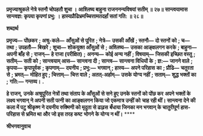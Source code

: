 **प्रमृज्याश्रुकले नेत्रे स्तनौ चोपहतौ शुचा ।** **आश्लिष्य बाहुना राजननन्यविषयां सतीम् ॥ २७॥** **सान्त्वयामास सान्त्वज्ञ: कृपया कृपणां प्रभु: ।** **हास्यप्रौढिभ्रमच्चित्तामतदर्हां सतां गति: ॥ २८॥** 

**शब्दार्थ** 

**प्रमृज्य—** **पोंछकर** **; अश्रु-कले—** **आँसुओं से पूरित** **; नेत्रे—** **उसकी आँखें** **; स्तनौ—** **दो स्तनों को** **; च—** **तथा** **; उपहतौ—** **बिखरे** **;** **शुचा—** **शोकयुक्त आँसुओं से** **; अश्लिष्य—** **उसका आङ्क्षलगन करके** **; बाहुना—** **अपनी बाँह से** **; राजन्—** **हे राजा (परीक्षित)** **;** **अनन्य—** **कोई अन्य नहीं** **; विषयाम्—** **जिसकी इच्छित वस्तु** **; सतीम्—** **सती को** **; सान्त्वयाम् आस—** **सान्त्वना दी** **; सान्त्व—** **सान्त्वना विधियों के** **; ज्ञ:—** **जानने वाले** **; कृपया—** **कृपापूर्वक** **; कृपणाम्—** **दयनीय** **; प्रभु:—** **भगवान्** **; हास्य—** **अपने परिहास** **का** **; प्रौढि—** **चतुरता से** **; भ्रमत्—** **मोहित हुए** **; चित्ताम्—** **चित्त वाले** **; अतत्-अर्हाम्—** **उसके योग्य नहीं** **; सताम्—** **शुद्ध भक्तों का** **;** **गति:—** **गन्तव्य।** **.** 

**हे राजन्, उनके अश्रुपूरित नेत्रों तथा संताप के आँसुओं से सने हुए उनके स्तनों को पोंछ कर** **अपने भक्तों के लक्ष्य भगवान् ने अपनी सती पत्नी का आङ्क्षलगन किया जो एकमात्र उन्हीं को** **चाह रही थीं। सान्त्वना देने की कला में पटु श्रीकृष्ण ने दयनीय रुक्मिणी को मृदुता से ढाढ़स** **बँधाया जिनका मन भगवान् के चातुरीपूर्ण हास-परिहास से भ्रमित था और जो इस तरह कष्ट** **भोगने के योग्य न थीं।** **** 

**श्रीभगवानुवाच** 